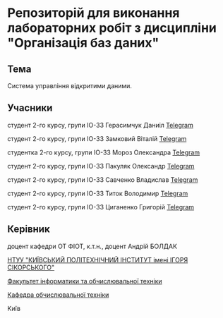 
# Репозиторій для виконання лабораторних робіт з дисципліни "Організація баз даних"

## Тема

Система управління відкритими даними.


## Учасники

студент 2-го курсу, групи ІО-33 Герасимчук Даниіл [Telegram](https://web.telegram.org/k/#@den477k)

студент 2-го курсу, групи ІО-33 Замковий Віталій [Telegram](https://web.telegram.org/k/#@neeuuta)

студентка 2-го курсу, групи ІО-33 Мороз Олександра [Telegram](https://web.telegram.org/k/#@envymw)

студент 2-го курсу, групи ІО-33 Пакуляк Олександр [Telegram](https://web.telegram.org/k/#@ChoopaMP5)

студент 2-го курсу, групи ІО-33 Савченко Владислав [Telegram](https://web.telegram.org/k/#@glotatelspermi333)

студент 2-го курсу, групи ІО-33 Титок Володимир [Telegram](https://web.telegram.org/k/#@tegimon)

студент 2-го курсу, групи ІО-33 Циганенко Григорій [Telegram](https://web.telegram.org/k/#@stercoreo)

## Керівник

доцент кафедри ОТ ФІОТ, к.т.н., доцент Андрій БОЛДАК

[НТУУ "КИЇВСЬКИЙ ПОЛІТЕХНІЧНИЙ ІНСТИТУТ імені ІГОРЯ СІКОРСЬКОГО"](https://kpi.ua/)

[Факультет інформатики та обчислювальної техніки](https://fiot.kpi.ua/)

[Кафедра обчислювальної техніки](https://comsys.kpi.ua/)

Київ

